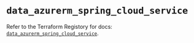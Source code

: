 # `data_azurerm_spring_cloud_service`

Refer to the Terraform Registory for docs: [`data_azurerm_spring_cloud_service`](https://www.terraform.io/docs/providers/azurerm/d/spring_cloud_service).
